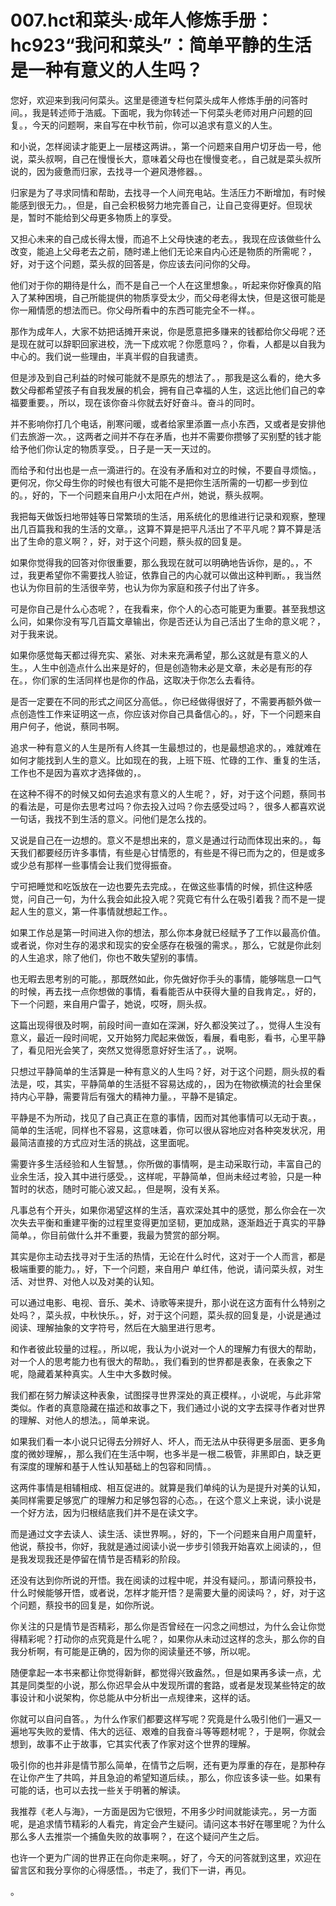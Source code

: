 # 007.hct和菜头·成年人修炼手册：hc923“我问和菜头”：简单平静的生活是一种有意义的人生吗？

您好，欢迎来到我问何菜头。这里是德道专栏何菜头成年人修炼手册的问答时间。，我是转述师于浩威。下面呢，我为你转述一下何菜头老师对用户问题的回复。，今天的问题啊，来自写在中秋节前，你可以追求有意义的人生。

和小说，怎样阅读才能更上一层楼这两讲。，第一个问题来自用户切牙齿一号，他说，菜头叔啊，自己在慢慢长大，意味着父母也在慢慢变老。，自己就是菜头叔所说的，因为疲惫而归家，去找寻一个避风港修器。。

归家是为了寻求同情和帮助，去找寻一个人间充电站。生活压力不断增加，有时候能感到很无力。，但是，自己会积极努力地完善自己，让自己变得更好。但现状是，暂时不能给到父母更多物质上的享受。

又担心未来的自己成长得太慢，而追不上父母快速的老去。，我现在应该做些什么改变，能追上父母老去之前，随时递上他们无论来自内心还是物质的所需呢？，好，对于这个问题，菜头叔的回答是，你应该去问问你的父母。

他们对于你的期待是什么，而不是自己一个人在这里想象。，听起来你好像真的陷入了某种困境，自己所能提供的物质享受太少，而父母老得太快，但是这很可能是你一厢情愿的想法而已。你父母所看中的东西可能完全不一样。。

那作为成年人，大家不妨把话摊开来说，你是愿意把多赚来的钱都给你父母呢？还是现在就可以辞职回家进校，洗一下成欢呢？你愿意吗？，你看，人都是以自我为中心的。我们说一些理由，半真半假的自我谴责。

但是涉及到自己利益的时候可能就不是原先的想法了。，那我是这么看的，绝大多数父母都希望孩子有自我发展的机会，拥有自己幸福的人生，这远比他们自己的幸福要重要。，所以，现在该你奋斗你就去好好奋斗。奋斗的同时。

并不影响你打几个电话，削寒问暖，或者给家里添置一点小东西，又或者是安排他们去旅游一次。，这两者之间并不存在矛盾，也并不需要你攒够了买别墅的钱才能给予他们你认定的物质享受。，日子是一天一天过的。

而给予和付出也是一点一滴进行的。在没有矛盾和对立的时候，不要自寻烦恼。，更何况，你父母生你的时候也有很大可能不是把你生活所需的一切都一步到位的。，好的，下一个问题来自用户小太阳在卢州，她说，蔡头叔啊。

我把每天做饭扫地带娃等日常繁琐的生活，用系统化的思维进行记录和观察，整理出几百篇我和我的生活的文章。，这算不算是把平凡活出了不平凡呢？算不算是活出了生命的意义啊？，好，对于这个问题，蔡头叔的回复是。

如果你觉得我的回答对你很重要，那么我现在就可以明确地告诉你，是的。，不过，我更希望你不需要找人验证，依靠自己的内心就可以做出这种判断。，我当然也认为你目前的生活很辛劳，也认为你为家庭和孩子付出了许多。

可是你自己是什么心态呢？，在我看来，你个人的心态可能更为重要。甚至我想这么问，如果你没有写几百篇文章输出，你是否还认为自己活出了生命的意义呢？，对于我来说。

如果你感觉每天都过得充实、紧张、对未来充满希望，那么这就是有意义的人生。，人生中创造点什么出来是好的，但是创造物未必是文章，未必是有形的存在。，你们家的生活同样也是你的作品，这取决于你怎么去看待。

是否一定要在不同的形式之间区分高低。，你已经做得很好了，不需要再额外做一点创造性工作来证明这一点，你应该对你自己具备信心的。，好，下一个问题来自用户何子，他说，蔡同书啊。

追求一种有意义的人生是所有人终其一生最想过的，也是最想追求的。，难就难在如何才能找到人生的意义。比如现在的我，上班下班、忙碌的工作、重复的生活，工作也不是因为喜欢才选择做的，。

在这种不得不的时候又如何去追求有意义的人生呢？，好，对于这个问题，蔡同书的看法是，可是你去思考过吗？你去投入过吗？你去感受过吗？，很多人都喜欢说一句话，我找不到生活的意义。问他们是怎么找的。

又说是自己在一边想的。意义不是想出来的，意义是通过行动而体现出来的。，每天我们都要经历许多事情，有些是心甘情愿的，有些是不得已而为之的，但是或多或少总有那样一些事情会让我们觉得振奋。

宁可把睡觉和吃饭放在一边也要先去完成。，在做这些事情的时候，抓住这种感觉，问自己一句，为什么我会如此投入呢？究竟它有什么在吸引着我？而不是一提起人生的意义，第一件事情就想起工作。。

如果工作总是第一时间进入你的想法，那么你本身就已经赋予了工作以最高价值。或者说，你对生存的渴求和现实的安全感存在极强的需求。，那么，它就是你此刻的人生追求，除了他们，你也不敢失望别的事情。

也无暇去思考别的可能。，那既然如此，你先做好你手头的事情，能够喘息一口气的时候，再去找一点你想做的事情，看看能否从中获得大量的自我肯定。，好的，下一个问题，来自用户雷子，她说，哎呀，厕头叔。

这篇出现得很及时啊，前段时间一直如在深渊，好久都没笑过了。，觉得人生没有意义，最近一段时间呢，又开始努力爬起来做饭，看展，看电影，看书，心里平静了，看见阳光会笑了，突然又觉得愿意好好生活了。，说啊。

只想过平静简单的生活算是一种有意义的人生吗？好，对于这个问题，厕头叔的看法是，哎，其实，平静简单的生活挺不容易达成的，，因为在物欲横流的社会里保持内心平静，需要背后有强大的精神力量。，平静不是镇定。

平静是不为所动，找见了自己真正在意的事情，因而对其他事情可以无动于衷。，简单的生活呢，同样也不容易，这意味着，你可以很从容地应对各种突发状况，用最简洁直接的方式应对生活的挑战，这里面呢。

需要许多生活经验和人生智慧。，你所做的事情啊，是主动采取行动，丰富自己的业余生活，投入其中进行感受。，这样呢，平静简单，但尚未经过考验，只是一种暂时的状态，随时可能心波又起。，但是啊，没有关系。

凡事总有个开头，如果你渴望这样的生活，喜欢深处其中的感觉，那么你会在一次次失去平衡和重建平衡的过程里变得更加坚韧，更加成熟，逐渐趋近于真实的平静简单。，你目前做什么并不重要，我最为赞赏的部分啊。

其实是你主动去找寻对于生活的热情，无论在什么时代，这对于一个人而言，都是极端重要的能力。，好，下一个问题，来自用户 单红伟，他说，请问菜头叔，对生活、对世界、对他人以及对美的认知。

可以通过电影、电视、音乐、美术、诗歌等来提升，那小说在这方面有什么特别之处吗？，菜头叔，中秋快乐。，好，对于这个问题，菜头叔的回复是，小说是通过阅读、理解抽象的文字符号，然后在大脑里进行思考。

和作者彼此较量的过程。，所以呢，我认为小说对一个人的理解力有很大的帮助，对一个人的思考能力也有很大的帮助。，我们看到的世界都是表象，在表象之下呢，隐藏着某种真实。人生中大多数时候。

我们都在努力解读这种表象，试图探寻世界深处的真正模样。，小说呢，与此非常类似。作者的真意隐藏在描述和故事之下，我们通过小说的文字去探寻作者对世界的理解、对他人的想法。，简单来说。

如果我们看一本小说只记得去分辨好人、坏人，而无法从中获得更多层面、更多角度的微妙理解，，那么我们在生活中啊，也多半是一根二极管，非黑即白，缺乏更有深度的理解和基于人性认知基础上的包容和同情。。

这两件事情是相辅相成、相互促进的。就算是我们单纯的认为是提升对美的认知，美同样需要足够宽广的理解力和足够包容的心态。，在这个意义上来说，读小说是一个好方法，因为归根结底我们并不是在读文字。

而是通过文字去读人、读生活、读世界啊。，好的，下一个问题来自用户周童轩，他说，蔡投书，你好，我就是通过阅读小说一步步引领我开始喜欢上阅读的，，但是我发现我还是停留在情节是否精彩的阶段。

还没有达到你所说的开悟。我在阅读的过程中呢，并没有疑问。，那请问蔡投书，什么时候能够开悟，或者说，怎样才能开悟？是需要大量的阅读吗？，好，对于这个问题，蔡投书的回复是，如你所说。

你关注的只是情节是否精彩，那么你是否曾经在一闪念之间想过，为什么会让你觉得精彩呢？打动你的点究竟是什么呢？，如果你从未动过这样的念头，那么你的自我分析啊，有可能是正确的，因为你的阅读量还不够，所以呢。

随便拿起一本书来都让你觉得新鲜，都觉得兴致盎然。，但是如果再多读一点，尤其是同类型的小说，那么你迟早会从中发现所谓的套路，或者是发现某些特定的故事设计和小说架构，你总能从中分析出一点规律来，这样的话。

你就可以自问自答。，为什么作家们都要这样写呢？究竟是什么吸引他们一遍又一遍地写失败的爱情、伟大的远征、艰难的自我奋斗等等题材呢？，于是啊，你就会想到，故事不止于故事，它其实代表了作家对这个世界的理解。

吸引你的也并非是情节那么简单，在情节之后啊，还有更为厚重的存在，是那种存在让你产生了共鸣，并且急迫的希望知道后续。，那么，你应该多读一些。如果有可能的话，也可以去找一些关于明著的解读。

我推荐《老人与海》，一方面是因为它很短，不用多少时间就能读完。，另一方面呢，是追求情节精彩的人看完，肯定会产生疑问。请问这本书好在哪里呢？为什么那么多人去推崇一个捕鱼失败的故事啊？，在这个疑问产生之后。

也许一个更为广阔的世界正在向你走来啊。，好了，今天的问答就到这里，欢迎在留言区和我分享你的心得感悟。，书走了，我们下一讲，再见。

。